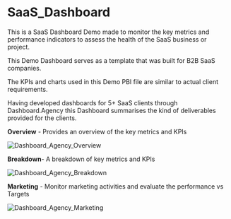 # SaaS_Dashboard

This is a SaaS Dashboard Demo made to monitor the key metrics and performance indicators to assess the health of the SaaS business or project. 

This Demo Dashboard serves as a template that was built for B2B SaaS companies. 

The KPIs and charts used in this Demo PBI file are similar to actual client requirements.

Having developed dashboards for 5+ SaaS clients through Dashboard.Agency this Dashboard summarises the kind of deliverables provided for the clients.

**Overview** - Provides an overview of the key metrics and KPIs

![Dashboard_Agency_Overview](![image](https://github.com/freest-man/SaaS_Dashboard/assets/116303271/aedf1677-18ea-4214-abde-c737354f9023))

**Breakdown**- A breakdown of key metrics and KPIs

![Dashboard_Agency_Breakdown](https://github.com/freest-man/SaaS_Dashboard/assets/116303271/6f6935fc-37c7-4f90-a0e0-78570b1d2a31)

**Marketing** - Monitor marketing activities and evaluate the performance vs Targets

![Dashboard_Agency_Marketing](https://github.com/freest-man/SaaS_Dashboard/assets/116303271/00ac59be-79de-4303-8e81-804984e03839)
